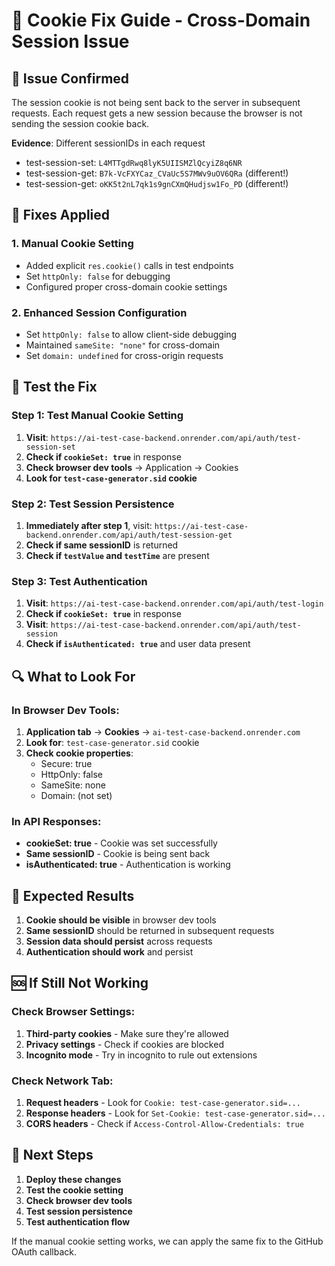 # 🍪 Cookie Fix Guide - Cross-Domain Session Issue

## 🚨 Issue Confirmed

The session cookie is not being sent back to the server in subsequent requests. Each request gets a new session because the browser is not sending the session cookie back.

**Evidence**: Different sessionIDs in each request

- test-session-set: `L4MTTgdRwq8lyK5UIISMZlQcyiZ8q6NR`
- test-session-get: `B7k-VcFXYCaz_CVaUc5S7MWv9uOV6QRa` (different!)
- test-session-get: `oKK5t2nL7qk1s9gnCXmQHudjsw1Fo_PD` (different!)

## 🔧 Fixes Applied

### 1. **Manual Cookie Setting**

- Added explicit `res.cookie()` calls in test endpoints
- Set `httpOnly: false` for debugging
- Configured proper cross-domain cookie settings

### 2. **Enhanced Session Configuration**

- Set `httpOnly: false` to allow client-side debugging
- Maintained `sameSite: "none"` for cross-domain
- Set `domain: undefined` for cross-origin requests

## 🧪 Test the Fix

### Step 1: Test Manual Cookie Setting

1. **Visit**: `https://ai-test-case-backend.onrender.com/api/auth/test-session-set`
2. **Check if `cookieSet: true`** in response
3. **Check browser dev tools** → Application → Cookies
4. **Look for `test-case-generator.sid` cookie**

### Step 2: Test Session Persistence

1. **Immediately after step 1**, visit: `https://ai-test-case-backend.onrender.com/api/auth/test-session-get`
2. **Check if same sessionID** is returned
3. **Check if `testValue` and `testTime`** are present

### Step 3: Test Authentication

1. **Visit**: `https://ai-test-case-backend.onrender.com/api/auth/test-login`
2. **Check if `cookieSet: true`** in response
3. **Visit**: `https://ai-test-case-backend.onrender.com/api/auth/test-session`
4. **Check if `isAuthenticated: true`** and user data present

## 🔍 What to Look For

### In Browser Dev Tools:

1. **Application tab** → **Cookies** → `ai-test-case-backend.onrender.com`
2. **Look for**: `test-case-generator.sid` cookie
3. **Check cookie properties**:
   - Secure: true
   - HttpOnly: false
   - SameSite: none
   - Domain: (not set)

### In API Responses:

- **cookieSet: true** - Cookie was set successfully
- **Same sessionID** - Cookie is being sent back
- **isAuthenticated: true** - Authentication is working

## 🎯 Expected Results

1. **Cookie should be visible** in browser dev tools
2. **Same sessionID** should be returned in subsequent requests
3. **Session data should persist** across requests
4. **Authentication should work** and persist

## 🆘 If Still Not Working

### Check Browser Settings:

1. **Third-party cookies** - Make sure they're allowed
2. **Privacy settings** - Check if cookies are blocked
3. **Incognito mode** - Try in incognito to rule out extensions

### Check Network Tab:

1. **Request headers** - Look for `Cookie: test-case-generator.sid=...`
2. **Response headers** - Look for `Set-Cookie: test-case-generator.sid=...`
3. **CORS headers** - Check if `Access-Control-Allow-Credentials: true`

## 🔄 Next Steps

1. **Deploy these changes**
2. **Test the cookie setting**
3. **Check browser dev tools**
4. **Test session persistence**
5. **Test authentication flow**

If the manual cookie setting works, we can apply the same fix to the GitHub OAuth callback.
